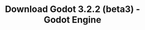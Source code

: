 ---
# Generated by /tools/generators/src/download_archive_generator !!! do not edit by hand !!!
title: 'Download Godot 3.2.2 (beta3) - Godot Engine'
type: 'download/archive'
name: '3.2.2'
flavor: 'beta3'
release_date: '2020-05-22T03:00:00-00:00'
release_notes: 'article/dev-snapshot-godot-3-2-2-beta-3/'
primaryPlatforms:
  - 'android.apk'
  - 'linux.64'
  - 'macos.universal'
  - 'windows.64'
  - 'linux_server.headless.64'
  - 'web'
  - 'templates'
links:
  android.apk:
    name: 'android.apk'
    title: 'Android'
    caption: 'APK Universal (ARM64 + ARMv7 + x86_64 + x86)'
    tags:
      - 'APK download'
      - 'ARM64/v7'
      - 'x86 (64 & 32 bit)'
    hosts:
      github_builds:
        regular: 'https://github.com/godotengine/godot-builds/releases/download/3.2.2-beta3/Godot_v3.2.2-beta3_android_editor.apk'
        mono: '#'
      github:
        regular: 'https://github.com/godotengine/godot/releases/download/3.2.2-beta3/Godot_v3.2.2-beta3_android_editor.apk'
        mono: '#'
  linux.64:
    name: 'linux.64'
    title: 'Linux'
    caption: 'Padrão (x86_64)'
    tags:
      - '64 bit'
    hosts:
      github_builds:
        regular: 'https://github.com/godotengine/godot-builds/releases/download/3.2.2-beta3/Godot_v3.2.2-beta3_x11.64.zip'
        mono: 'https://github.com/godotengine/godot-builds/releases/download/3.2.2-beta3/Godot_v3.2.2-beta3_mono_x11_64.zip'
      github:
        regular: 'https://github.com/godotengine/godot/releases/download/3.2.2-beta3/Godot_v3.2.2-beta3_x11.64.zip'
        mono: 'https://github.com/godotengine/godot/releases/download/3.2.2-beta3/Godot_v3.2.2-beta3_mono_x11_64.zip'
  macos.universal:
    name: 'macos.universal'
    title: 'macOS'
    caption: 'Universal (x86_64 + Silício da Apple)'
    tags:
      - 'Intel/Apple Silicon'
      - '64 bit'
    hosts:
      github_builds:
        regular: 'https://github.com/godotengine/godot-builds/releases/download/3.2.2-beta3/Godot_v3.2.2-beta3_osx.universal.zip'
        mono: 'https://github.com/godotengine/godot-builds/releases/download/3.2.2-beta3/Godot_v3.2.2-beta3_mono_osx.universal.zip'
      github:
        regular: 'https://github.com/godotengine/godot/releases/download/3.2.2-beta3/Godot_v3.2.2-beta3_osx.universal.zip'
        mono: 'https://github.com/godotengine/godot/releases/download/3.2.2-beta3/Godot_v3.2.2-beta3_mono_osx.universal.zip'
  windows.64:
    name: 'windows.64'
    title: 'Windows'
    caption: 'Padrão (x86_64)'
    tags:
      - '64 bit'
    hosts:
      github_builds:
        regular: 'https://github.com/godotengine/godot-builds/releases/download/3.2.2-beta3/Godot_v3.2.2-beta3_win64.exe.zip'
        mono: 'https://github.com/godotengine/godot-builds/releases/download/3.2.2-beta3/Godot_v3.2.2-beta3_mono_win64.zip'
      github:
        regular: 'https://github.com/godotengine/godot/releases/download/3.2.2-beta3/Godot_v3.2.2-beta3_win64.exe.zip'
        mono: 'https://github.com/godotengine/godot/releases/download/3.2.2-beta3/Godot_v3.2.2-beta3_mono_win64.zip'
  linux_server.headless.64:
    name: 'linux_server.headless.64'
    title: 'Linux Server'
    caption: 'Headless (x86_64)'
    tags:
      - '64 bit'
      - 'Headless'
    hosts:
      github_builds:
        regular: 'https://github.com/godotengine/godot-builds/releases/download/3.2.2-beta3/Godot_v3.2.2-beta3_linux_headless.64.zip'
        mono: 'https://github.com/godotengine/godot-builds/releases/download/3.2.2-beta3/Godot_v3.2.2-beta3_mono_linux_headless_64.zip'
      github:
        regular: 'https://github.com/godotengine/godot/releases/download/3.2.2-beta3/Godot_v3.2.2-beta3_linux_headless.64.zip'
        mono: 'https://github.com/godotengine/godot/releases/download/3.2.2-beta3/Godot_v3.2.2-beta3_mono_linux_headless_64.zip'
  web:
    name: 'web'
    title: 'Editor Web'
    caption: ''
    tags:
      - 'Self-hosted'
      - 'Cross-platform'
    hosts:
      github_builds:
        regular: 'https://github.com/godotengine/godot-builds/releases/download/3.2.2-beta3/Godot_v3.2.2-beta3_web_editor.zip'
        mono: '#'
      github:
        regular: 'https://github.com/godotengine/godot/releases/download/3.2.2-beta3/Godot_v3.2.2-beta3_web_editor.zip'
        mono: '#'
  linux.32:
    name: 'linux.32'
    title: 'Linux'
    caption: 'Padrão (x86)'
    tags:
      - '32 bit'
    hosts:
      github_builds:
        regular: 'https://github.com/godotengine/godot-builds/releases/download/3.2.2-beta3/Godot_v3.2.2-beta3_x11.32.zip'
        mono: 'https://github.com/godotengine/godot-builds/releases/download/3.2.2-beta3/Godot_v3.2.2-beta3_mono_x11_32.zip'
      github:
        regular: 'https://github.com/godotengine/godot/releases/download/3.2.2-beta3/Godot_v3.2.2-beta3_x11.32.zip'
        mono: 'https://github.com/godotengine/godot/releases/download/3.2.2-beta3/Godot_v3.2.2-beta3_mono_x11_32.zip'
  windows.32:
    name: 'windows.32'
    title: 'Windows'
    caption: 'Padrão (x86)'
    tags:
      - '32 bit'
    hosts:
      github_builds:
        regular: 'https://github.com/godotengine/godot-builds/releases/download/3.2.2-beta3/Godot_v3.2.2-beta3_win32.exe.zip'
        mono: 'https://github.com/godotengine/godot-builds/releases/download/3.2.2-beta3/Godot_v3.2.2-beta3_mono_win32.zip'
      github:
        regular: 'https://github.com/godotengine/godot/releases/download/3.2.2-beta3/Godot_v3.2.2-beta3_win32.exe.zip'
        mono: 'https://github.com/godotengine/godot/releases/download/3.2.2-beta3/Godot_v3.2.2-beta3_mono_win32.zip'
  linux_server.64:
    name: 'linux_server.64'
    title: 'Servidor Linux'
    caption: 'Padrão (x86_64)'
    tags:
      - '64 bit'
    hosts:
      github_builds:
        regular: 'https://github.com/godotengine/godot-builds/releases/download/3.2.2-beta3/Godot_v3.2.2-beta3_linux_server.64.zip'
        mono: 'https://github.com/godotengine/godot-builds/releases/download/3.2.2-beta3/Godot_v3.2.2-beta3_mono_linux_server_64.zip'
      github:
        regular: 'https://github.com/godotengine/godot/releases/download/3.2.2-beta3/Godot_v3.2.2-beta3_linux_server.64.zip'
        mono: 'https://github.com/godotengine/godot/releases/download/3.2.2-beta3/Godot_v3.2.2-beta3_mono_linux_server_64.zip'
  aar_library:
    name: 'aar_library'
    title: 'Biblioteca de AAR'
    caption: ''
    tags:
      - 'Android plugins'
      - 'Java'
      - 'Kotlin'
    hosts:
      github_builds:
        regular: 'https://github.com/godotengine/godot-builds/releases/download/3.2.2-beta3/godot-lib.3.2.2.beta3.release.aar'
        mono: 'https://github.com/godotengine/godot-builds/releases/download/3.2.2-beta3/godot-lib.3.2.2.beta3.mono.release.aar'
      github:
        regular: 'https://github.com/godotengine/godot/releases/download/3.2.2-beta3/godot-lib.3.2.2.beta3.release.aar'
        mono: 'https://github.com/godotengine/godot/releases/download/3.2.2-beta3/godot-lib.3.2.2.beta3.mono.release.aar'
  templates:
    name: 'templates'
    title: 'Modelos de exportação'
    caption: ''
    tags:
      - 'Utilizado para exportar os seus jogos para todas as plataformas suportadas'
    hosts:
      github_builds:
        regular: 'https://github.com/godotengine/godot-builds/releases/download/3.2.2-beta3/Godot_v3.2.2-beta3_export_templates.tpz'
        mono: 'https://github.com/godotengine/godot-builds/releases/download/3.2.2-beta3/Godot_v3.2.2-beta3_mono_export_templates.tpz'
      github:
        regular: 'https://github.com/godotengine/godot/releases/download/3.2.2-beta3/Godot_v3.2.2-beta3_export_templates.tpz'
        mono: 'https://github.com/godotengine/godot/releases/download/3.2.2-beta3/Godot_v3.2.2-beta3_mono_export_templates.tpz'
---